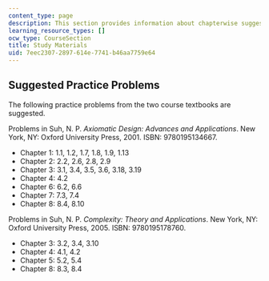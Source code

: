 ```yaml
---
content_type: page
description: This section provides information about chapterwise suggested problems.
learning_resource_types: []
ocw_type: CourseSection
title: Study Materials
uid: 7eec2307-2897-614e-7741-b46aa7759e64
---
```


Suggested Practice Problems
---------------------------

The following practice problems from the two course textbooks are suggested.

Problems in Suh, N. P. _Axiomatic Design: Advances and Applications_. New York, NY: Oxford University Press, 2001. ISBN: 9780195134667.

*   Chapter 1: 1.1, 1.2, 1.7, 1.8, 1.9, 1.13
*   Chapter 2: 2.2, 2.6, 2.8, 2.9
*   Chapter 3: 3.1, 3.4, 3.5, 3.6, 3.18, 3.19
*   Chapter 4: 4.2
*   Chapter 6: 6.2, 6.6
*   Chapter 7: 7.3, 7.4
*   Chapter 8: 8.4, 8.10

Problems in Suh, N. P. _Complexity: Theory and Applications_. New York, NY: Oxford University Press, 2005. ISBN: 9780195178760.

*   Chapter 3: 3.2, 3.4, 3.10
*   Chapter 4: 4.1, 4.2
*   Chapter 5: 5.2, 5.4
*   Chapter 8: 8.3, 8.4